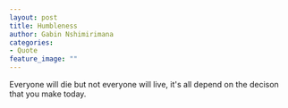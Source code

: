 ```yaml
---
layout: post
title: Humbleness
author: Gabin Nshimirimana
categories:
- Quote
feature_image: ""
---
```

Everyone will die but not everyone will live, it's all depend on the decison that you make today.
